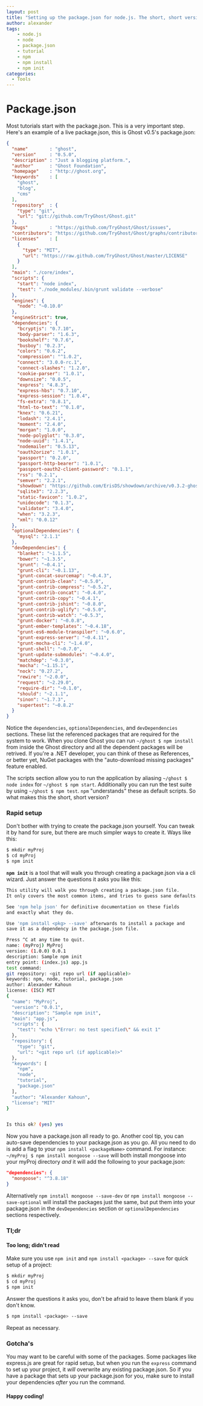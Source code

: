 ```yaml
---
layout: post
title: "Setting up the package.json for node.js. The short, short version"
author: alexander
tags:
    - node.js
    - node
    - package.json
    - tutorial
    - npm
    - npm install
    - npm init
categories:
  - Tools
---
```


Package.json
=

Most tutorials start with the package.json. This is a very important step. Here's an example of a live package.json, this is Ghost v0.5's package.json:

```json
{
  "name"        : "ghost",
  "version"     : "0.5.0",
  "description" : "Just a blogging platform.",
  "author"      : "Ghost Foundation",
  "homepage"    : "http://ghost.org",
  "keywords"    : [
    "ghost",
    "blog",
    "cms"
  ],
  "repository"  : {
    "type": "git",
    "url": "git://github.com/TryGhost/Ghost.git"
  },
  "bugs"        : "https://github.com/TryGhost/Ghost/issues",
  "contributors": "https://github.com/TryGhost/Ghost/graphs/contributors",
  "licenses"    : [
    {
      "type": "MIT",
      "url": "https://raw.github.com/TryGhost/Ghost/master/LICENSE"
    }
  ],
  "main": "./core/index",
  "scripts": {
    "start": "node index",
    "test": "./node_modules/.bin/grunt validate --verbose"
  },
  "engines": {
    "node": "~0.10.0"
  },
  "engineStrict": true,
  "dependencies": {
    "bcryptjs": "0.7.10",
    "body-parser": "1.6.3",
    "bookshelf": "0.7.6",
    "busboy": "0.2.3",
    "colors": "0.6.2",
    "compression": "^1.0.2",
    "connect": "3.0.0-rc.1",
    "connect-slashes": "1.2.0",
    "cookie-parser": "1.0.1",
    "downsize": "0.0.5",
    "express": "4.8.3",
    "express-hbs": "0.7.10",
    "express-session": "1.0.4",
    "fs-extra": "0.8.1",
    "html-to-text": "^0.1.0",
    "knex": "0.6.21",
    "lodash": "2.4.1",
    "moment": "2.4.0",
    "morgan": "1.0.0",
    "node-polyglot": "0.3.0",
    "node-uuid": "1.4.1",
    "nodemailer": "0.5.13",
    "oauth2orize": "1.0.1",
    "passport": "0.2.0",
    "passport-http-bearer": "1.0.1",
    "passport-oauth2-client-password": "0.1.1",
    "rss": "0.2.1",
    "semver": "2.2.1",
    "showdown": "https://github.com/ErisDS/showdown/archive/v0.3.2-ghost.tar.gz",
    "sqlite3": "2.2.3",
    "static-favicon": "1.0.2",
    "unidecode": "0.1.3",
    "validator": "3.4.0",
    "when": "3.2.3",
    "xml": "0.0.12"
  },
  "optionalDependencies": {
    "mysql": "2.1.1"
  },
  "devDependencies": {
    "blanket": "~1.1.5",
    "bower": "~1.3.5",
    "grunt": "~0.4.1",
    "grunt-cli": "~0.1.13",
    "grunt-concat-sourcemap": "~0.4.3",
    "grunt-contrib-clean": "~0.5.0",
    "grunt-contrib-compress": "~0.5.2",
    "grunt-contrib-concat": "~0.4.0",
    "grunt-contrib-copy": "~0.4.1",
    "grunt-contrib-jshint": "~0.8.0",
    "grunt-contrib-uglify": "~0.5.0",
    "grunt-contrib-watch": "~0.5.3",
    "grunt-docker": "~0.0.8",
    "grunt-ember-templates": "~0.4.18",
    "grunt-es6-module-transpiler": "~0.6.0",
    "grunt-express-server": "~0.4.11",
    "grunt-mocha-cli": "~1.4.0",
    "grunt-shell": "~0.7.0",
    "grunt-update-submodules": "~0.4.0",
    "matchdep": "~0.3.0",
    "mocha": "~1.15.1",
    "nock": "0.27.2",
    "rewire": "~2.0.0",
    "request": "~2.29.0",
    "require-dir": "~0.1.0",
    "should": "~2.1.1",
    "sinon": "~1.7.3",
    "supertest": "~0.8.2"
  }
}
```

Notice the `dependencies`, `optionalDependencies`, and `devDependencies` sections. These list the referenced packages that are required for the system to work. When you clone Ghost you can run `~/ghost $ npm install` from inside the Ghost directory and all the dependent packages will be retrived. If you're a .NET developer, you can think of these as References, or better yet, NuGet packages with the "auto-download missing packages" feature enabled.

The scripts section allow you to run the application by aliasing `~/ghost $ node index` for `~/ghost $ npm start`. Additionally you can run the test suite by using `~/ghost $ npm test`. `npm` "understands" these as default scripts. So what makes this the short, short version?

### Rapid setup

Don't bother with trying to create the package.json yourself. You can tweak it by hand for sure, but there are much simpler ways to create it. Ways like this:

```sh
$ mkdir myProj
$ cd myProj
$ npm init
```

**`npm init`** is a tool that will walk you through creating a package.json via a cli wizard. Just answer the questions it asks you like this:

```sh
This utility will walk you through creating a package.json file.
It only covers the most common items, and tries to guess sane defaults.

See 'npm help json' for definitive documentation on these fields
and exactly what they do.

Use 'npm install <pkg> --save' afterwards to install a package and
save it as a dependency in the package.json file.

Press ^C at any time to quit.
name: (myProj) MyProj
version: (1.0.0) 0.0.1
description: Sample npm init
entry point: (index.js) app.js
test command:
git repository: <git repo url (if applicable)>
keywords: npm, node, tutorial, package.json
author: Alexander Kahoun
license: (ISC) MIT
{
  "name": "MyProj",
  "version": "0.0.1",
  "description": "Sample npm init",
  "main": "app.js",
  "scripts": {
    "test": "echo \"Error: no test specified\" && exit 1"
  },
  "repository": {
    "type": "git",
    "url": "<git repo url (if applicable)>"
  },
  "keywords": [
    "npm",
    "node",
    "tutorial",
    "package.json"
  ],
  "author": "Alexander Kahoun",
  "license": "MIT"
}


Is this ok? (yes) yes
```

Now you have a package.json all ready to go. Another cool tip, you can auto-save dependencies to your package.json as you go. All you need to do is add a flag to your `npm install <packageName>` command. For instance:
`~/myProj $ npm install mongoose --save`
will both install mongoose into your myProj directory *and* it will add the following to your package.json:

```json
"dependencies": {
  "mongoose": "^3.8.18"
}
```

Alternatively `npm install mongoose --save-dev` or `npm install mongoose --save-optional` will install the packages just the same, but put them into your package.json in the `devDependencies` section or `optionalDependencies` sections respectively.

### Tl;dr

#### Too long; didn't read

Make sure you use `npm init` and `npm install <package> --save` for quick setup of a project:

```sh
$ mkdir myProj
$ cd myProj
$ npm init
```

Answer the questions it asks you, don't be afraid to leave them blank if you don't know.

```sh
$ npm install <package> --save
```

Repeat as necessary.

### Gotcha's

You may want to be careful with some of the packages. Some packages like express.js are great for rapid setup, but when you run the `express` command to set up your project, it *will* overwrite any existing package.json. So if you have a package that sets up your package.json for you, make sure to install your dependencies *after* you run the command.

#### Happy coding!
